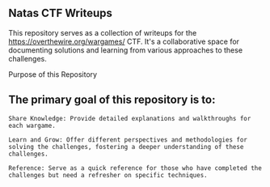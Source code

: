 ## Natas CTF Writeups

This repository serves as a collection of writeups for the https://overthewire.org/wargames/ CTF. It's a collaborative space for documenting solutions and learning from various approaches to these challenges.

Purpose of this Repository

## The primary goal of this repository is to:

    Share Knowledge: Provide detailed explanations and walkthroughs for each wargame.

    Learn and Grow: Offer different perspectives and methodologies for solving the challenges, fostering a deeper understanding of these challenges.

    Reference: Serve as a quick reference for those who have completed the challenges but need a refresher on specific techniques.
